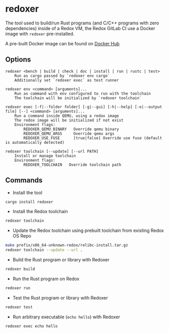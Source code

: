 # redoxer

The tool used to build/run Rust programs (and C/C++ programs with zero dependencies) inside of a Redox VM, the Redox GitLab CI use a Docker image with `redoxer` pre-installed.

A pre-built Docker image can be found on [Docker Hub](https://hub.docker.com/r/redoxos/redoxer)

## Options

```
redoxer <bench | build | check | doc | install | run | rustc | test>
    Run as cargo passed by `redoxer env cargo`
    Additionally set `redoxer exec` as test runner

redoxer env <command> [arguments]...
    Run as command with env configured to run with the toolchain
    The toolchain will be initialized by `redoxer toolchain`

redoxer exec [-f|--folder folder] [-g|--gui] [-h|--help] [-o|--output file] [--] <command> [arguments]...
    Run a command inside QEMU, using a redox image
    The redox image will be initialized if not exist
    Environment flags:
        REDOXER_QEMU_BINARY   Override qemu binary
        REDOXER_QEMU_ARGS     Override qemu args
        REDOXER_USE_FUSE      [true|false] Override use fuse (default is automatically detected)

redoxer toolchain [--update] [--url PATH]
    Install or manage toolchain
    Environment flags:
        REDOXER_TOOLCHAIN   Override toolchain path
```

## Commands

- Install the tool

```sh
cargo install redoxer
```

- Install the Redox toolchain

```sh
redoxer toolchain
```

- Update the Redox toolchain using prebuilt toolchain from existing Redox OS Repo

```sh
make prefix/x86_64-unknown-redox/relibc-install.tar.gz
redoxer toolchain --update --url .
```

- Build the Rust program or library with Redoxer

```sh
redoxer build
```

- Run the Rust program on Redox

```sh
redoxer run
```

- Test the Rust program or library with Redoxer

```sh
redoxer test
```

- Run arbitrary executable (`echo hello`) with Redoxer

```sh
redoxer exec echo hello
```
